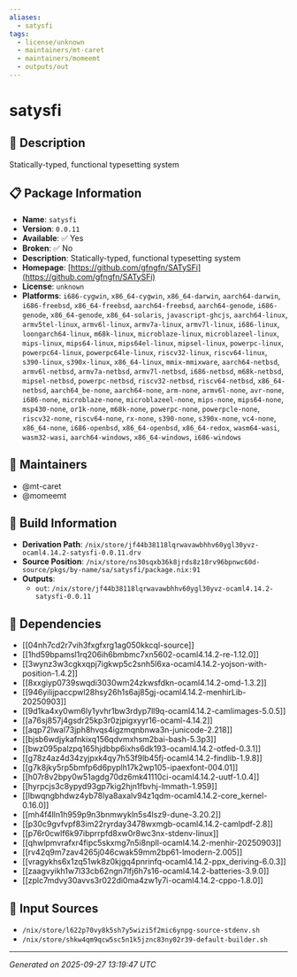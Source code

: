 ```yaml
---
aliases:
  - satysfi
tags:
  - license/unknown
  - maintainers/mt-caret
  - maintainers/momeemt
  - outputs/out
---
```


# satysfi

## 📝 Description

Statically-typed, functional typesetting system

## 📋 Package Information

- **Name**: `satysfi`
- **Version**: `0.0.11`
- **Available**: ✅ Yes
- **Broken**: ✅ No
- **Description**: Statically-typed, functional typesetting system
- **Homepage**: [https://github.com/gfngfn/SATySFi](https://github.com/gfngfn/SATySFi)
- **License**: `unknown`
- **Platforms**: `i686-cygwin`, `x86_64-cygwin`, `x86_64-darwin`, `aarch64-darwin`, `i686-freebsd`, `x86_64-freebsd`, `aarch64-freebsd`, `aarch64-genode`, `i686-genode`, `x86_64-genode`, `x86_64-solaris`, `javascript-ghcjs`, `aarch64-linux`, `armv5tel-linux`, `armv6l-linux`, `armv7a-linux`, `armv7l-linux`, `i686-linux`, `loongarch64-linux`, `m68k-linux`, `microblaze-linux`, `microblazeel-linux`, `mips-linux`, `mips64-linux`, `mips64el-linux`, `mipsel-linux`, `powerpc-linux`, `powerpc64-linux`, `powerpc64le-linux`, `riscv32-linux`, `riscv64-linux`, `s390-linux`, `s390x-linux`, `x86_64-linux`, `mmix-mmixware`, `aarch64-netbsd`, `armv6l-netbsd`, `armv7a-netbsd`, `armv7l-netbsd`, `i686-netbsd`, `m68k-netbsd`, `mipsel-netbsd`, `powerpc-netbsd`, `riscv32-netbsd`, `riscv64-netbsd`, `x86_64-netbsd`, `aarch64_be-none`, `aarch64-none`, `arm-none`, `armv6l-none`, `avr-none`, `i686-none`, `microblaze-none`, `microblazeel-none`, `mips-none`, `mips64-none`, `msp430-none`, `or1k-none`, `m68k-none`, `powerpc-none`, `powerpcle-none`, `riscv32-none`, `riscv64-none`, `rx-none`, `s390-none`, `s390x-none`, `vc4-none`, `x86_64-none`, `i686-openbsd`, `x86_64-openbsd`, `x86_64-redox`, `wasm64-wasi`, `wasm32-wasi`, `aarch64-windows`, `x86_64-windows`, `i686-windows`
## 👥 Maintainers

- @mt-caret
- @momeemt


## 🔧 Build Information

- **Derivation Path**: `/nix/store/jf44b38118lqrwavawbhhv60ygl30yvz-ocaml4.14.2-satysfi-0.0.11.drv`
- **Source Position**: `/nix/store/ns30sqxb36k8jrds8z18rv96bpnwc60d-source/pkgs/by-name/sa/satysfi/package.nix:91`
- **Outputs**:
  - `out`:  `/nix/store/jf44b38118lqrwavawbhhv60ygl30yvz-ocaml4.14.2-satysfi-0.0.11`

## 🔗 Dependencies

- [[04nh7cd2r7vih3fxgfxrg1ag050kkcql-source]]
- [[1hd59bpamsl1rq206ih6bmbmc7xn5602-ocaml4.14.2-re-1.12.0]]
- [[3wynz3w3cgkxqpj7igkwp5c2snh5l6xa-ocaml4.14.2-yojson-with-position-1.4.2]]
- [[8xxgiyp0739swqdi3030wm24zkwsfdkn-ocaml4.14.2-omd-1.3.2]]
- [[946yilijpaccpwl28hsy26h1s6aj85gj-ocaml4.14.2-menhirLib-20250903]]
- [[9d1ka4xy0wm6ly1yvhr1bw3rdyp7ll9q-ocaml4.14.2-camlimages-5.0.5]]
- [[a76sj857j4gsdr25kp3r0zjpigxyyr16-ocaml-4.14.2]]
- [[aqp72lwal73jph8hvqs4igzmqnbnwa3n-junicode-2.218]]
- [[bjsb6wdjykafnkixq156qdvmxhsm2bai-bash-5.3p3]]
- [[bwz095palzpq165hjdbbp6ixhs6dk193-ocaml4.14.2-otfed-0.3.1]]
- [[g78z4az4d34zyjpxk4qy7h53f9lb45fj-ocaml4.14.2-findlib-1.9.8]]
- [[g7k8jky5rp5bmfp6d6pyplh17k2wp105-ipaexfont-004.01]]
- [[h07r8v2bpy0w51agdg70dz6mk41110ci-ocaml4.14.2-uutf-1.0.4]]
- [[hyrpcjs3c8ypyd93gp7kig2hjn1fbvhj-lmmath-1.959]]
- [[lbwqngbhdwz4yb78lya8axalv94z1qdm-ocaml4.14.2-core_kernel-0.16.0]]
- [[mh4f4lln1h959p9n3bnmwykln5s4lsz9-dune-3.20.2]]
- [[p30c9gvfvpf83im22ryrday3478wxmgb-ocaml4.14.2-camlpdf-2.8]]
- [[p76r0cwlf6k97ibprrpfd8xw0r8wc3nx-stdenv-linux]]
- [[qhwlpmvrafxr4fipc5skxmg7n5i8npll-ocaml4.14.2-menhir-20250903]]
- [[rv42q9m7zav4265j046cwak59mm2bp61-lmodern-2.005]]
- [[vragykhs6x1zq51wk8z0kjgq4pnrinfq-ocaml4.14.2-ppx_deriving-6.0.3]]
- [[zaagvyikh1w7l33cb62ngn7lfj6h7s16-ocaml4.14.2-batteries-3.9.0]]
- [[zplc7mdvy30avvs3r022di0ma4zw1y7i-ocaml4.14.2-cppo-1.8.0]]

## 📁 Input Sources

- `/nix/store/l622p70vy8k5sh7y5wizi5f2mic6ynpg-source-stdenv.sh`
- `/nix/store/shkw4qm9qcw5sc5n1k5jznc83ny02r39-default-builder.sh`

---
*Generated on 2025-09-27 13:19:47 UTC*
